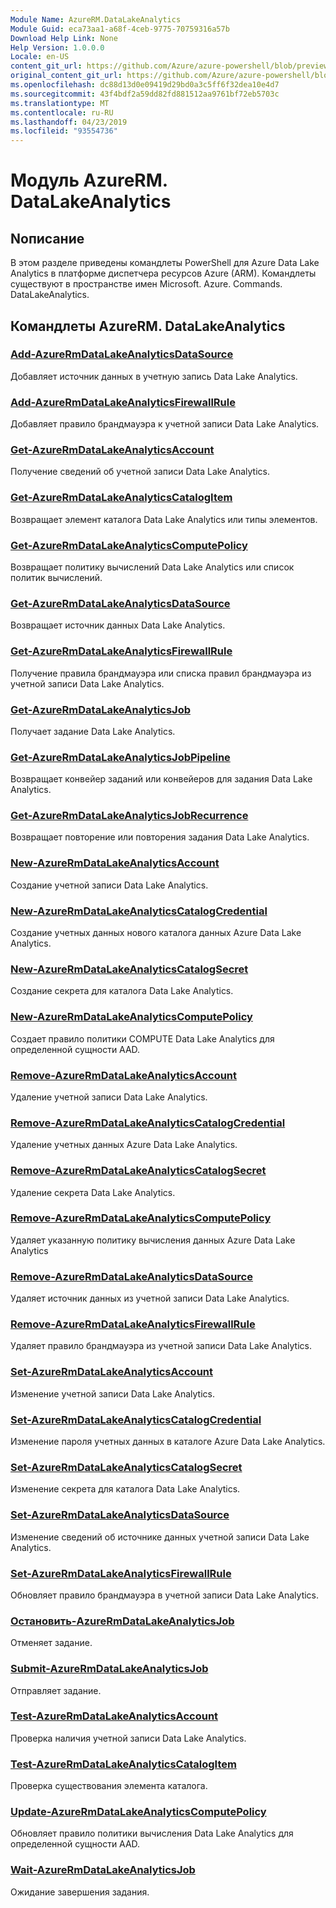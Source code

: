 ```yaml
---
Module Name: AzureRM.DataLakeAnalytics
Module Guid: eca73aa1-a68f-4ceb-9775-70759316a57b
Download Help Link: None
Help Version: 1.0.0.0
Locale: en-US
content_git_url: https://github.com/Azure/azure-powershell/blob/preview/src/ResourceManager/DataLakeAnalytics/Commands.DataLakeAnalytics/help/AzureRM.DataLakeAnalytics.md
original_content_git_url: https://github.com/Azure/azure-powershell/blob/preview/src/ResourceManager/DataLakeAnalytics/Commands.DataLakeAnalytics/help/AzureRM.DataLakeAnalytics.md
ms.openlocfilehash: dc88d13d0e09419d29bd0a3c5ff6f32dea10e4d7
ms.sourcegitcommit: 43f4bdf2a59dd82fd881512aa9761bf72eb5703c
ms.translationtype: MT
ms.contentlocale: ru-RU
ms.lasthandoff: 04/23/2019
ms.locfileid: "93554736"
---
```

# Модуль AzureRM. DataLakeAnalytics
## Nописание
В этом разделе приведены командлеты PowerShell для Azure Data Lake Analytics в платформе диспетчера ресурсов Azure (ARM). Командлеты существуют в пространстве имен Microsoft. Azure. Commands. DataLakeAnalytics.

## Командлеты AzureRM. DataLakeAnalytics
### [Add-AzureRmDataLakeAnalyticsDataSource](Add-AzureRmDataLakeAnalyticsDataSource.md)
Добавляет источник данных в учетную запись Data Lake Analytics.

### [Add-AzureRmDataLakeAnalyticsFirewallRule](Add-AzureRmDataLakeAnalyticsFirewallRule.md)
Добавляет правило брандмауэра к учетной записи Data Lake Analytics.

### [Get-AzureRmDataLakeAnalyticsAccount](Get-AzureRmDataLakeAnalyticsAccount.md)
Получение сведений об учетной записи Data Lake Analytics.

### [Get-AzureRmDataLakeAnalyticsCatalogItem](Get-AzureRmDataLakeAnalyticsCatalogItem.md)
Возвращает элемент каталога Data Lake Analytics или типы элементов.

### [Get-AzureRmDataLakeAnalyticsComputePolicy](Get-AzureRmDataLakeAnalyticsComputePolicy.md)
Возвращает политику вычислений Data Lake Analytics или список политик вычислений.

### [Get-AzureRmDataLakeAnalyticsDataSource](Get-AzureRmDataLakeAnalyticsDataSource.md)
Возвращает источник данных Data Lake Analytics.

### [Get-AzureRmDataLakeAnalyticsFirewallRule](Get-AzureRmDataLakeAnalyticsFirewallRule.md)
Получение правила брандмауэра или списка правил брандмауэра из учетной записи Data Lake Analytics.

### [Get-AzureRmDataLakeAnalyticsJob](Get-AzureRmDataLakeAnalyticsJob.md)
Получает задание Data Lake Analytics.

### [Get-AzureRmDataLakeAnalyticsJobPipeline](Get-AzureRmDataLakeAnalyticsJobPipeline.md)
Возвращает конвейер заданий или конвейеров для задания Data Lake Analytics.

### [Get-AzureRmDataLakeAnalyticsJobRecurrence](Get-AzureRmDataLakeAnalyticsJobRecurrence.md)
Возвращает повторение или повторения задания Data Lake Analytics.

### [New-AzureRmDataLakeAnalyticsAccount](New-AzureRmDataLakeAnalyticsAccount.md)
Создание учетной записи Data Lake Analytics.

### [New-AzureRmDataLakeAnalyticsCatalogCredential](New-AzureRmDataLakeAnalyticsCatalogCredential.md)
Создание учетных данных нового каталога данных Azure Data Lake Analytics.

### [New-AzureRmDataLakeAnalyticsCatalogSecret](New-AzureRmDataLakeAnalyticsCatalogSecret.md)
Создание секрета для каталога Data Lake Analytics.

### [New-AzureRmDataLakeAnalyticsComputePolicy](New-AzureRmDataLakeAnalyticsComputePolicy.md)
Создает правило политики COMPUTE Data Lake Analytics для определенной сущности AAD.

### [Remove-AzureRmDataLakeAnalyticsAccount](Remove-AzureRmDataLakeAnalyticsAccount.md)
Удаление учетной записи Data Lake Analytics.

### [Remove-AzureRmDataLakeAnalyticsCatalogCredential](Remove-AzureRmDataLakeAnalyticsCatalogCredential.md)
Удаление учетных данных Azure Data Lake Analytics.

### [Remove-AzureRmDataLakeAnalyticsCatalogSecret](Remove-AzureRmDataLakeAnalyticsCatalogSecret.md)
Удаление секрета Data Lake Analytics.

### [Remove-AzureRmDataLakeAnalyticsComputePolicy](Remove-AzureRmDataLakeAnalyticsComputePolicy.md)
Удаляет указанную политику вычисления данных Azure Data Lake Analytics

### [Remove-AzureRmDataLakeAnalyticsDataSource](Remove-AzureRmDataLakeAnalyticsDataSource.md)
Удаляет источник данных из учетной записи Data Lake Analytics.

### [Remove-AzureRmDataLakeAnalyticsFirewallRule](Remove-AzureRmDataLakeAnalyticsFirewallRule.md)
Удаляет правило брандмауэра из учетной записи Data Lake Analytics.

### [Set-AzureRmDataLakeAnalyticsAccount](Set-AzureRmDataLakeAnalyticsAccount.md)
Изменение учетной записи Data Lake Analytics.

### [Set-AzureRmDataLakeAnalyticsCatalogCredential](Set-AzureRmDataLakeAnalyticsCatalogCredential.md)
Изменение пароля учетных данных в каталоге Azure Data Lake Analytics.

### [Set-AzureRmDataLakeAnalyticsCatalogSecret](Set-AzureRmDataLakeAnalyticsCatalogSecret.md)
Изменение секрета для каталога Data Lake Analytics.

### [Set-AzureRmDataLakeAnalyticsDataSource](Set-AzureRmDataLakeAnalyticsDataSource.md)
Изменение сведений об источнике данных учетной записи Data Lake Analytics.

### [Set-AzureRmDataLakeAnalyticsFirewallRule](Set-AzureRmDataLakeAnalyticsFirewallRule.md)
Обновляет правило брандмауэра в учетной записи Data Lake Analytics.

### [Остановить-AzureRmDataLakeAnalyticsJob](Stop-AzureRmDataLakeAnalyticsJob.md)
Отменяет задание.

### [Submit-AzureRmDataLakeAnalyticsJob](Submit-AzureRmDataLakeAnalyticsJob.md)
Отправляет задание.

### [Test-AzureRmDataLakeAnalyticsAccount](Test-AzureRmDataLakeAnalyticsAccount.md)
Проверка наличия учетной записи Data Lake Analytics.

### [Test-AzureRmDataLakeAnalyticsCatalogItem](Test-AzureRmDataLakeAnalyticsCatalogItem.md)
Проверка существования элемента каталога.

### [Update-AzureRmDataLakeAnalyticsComputePolicy](Update-AzureRmDataLakeAnalyticsComputePolicy.md)
Обновляет правило политики вычисления Data Lake Analytics для определенной сущности AAD.

### [Wait-AzureRmDataLakeAnalyticsJob](Wait-AzureRmDataLakeAnalyticsJob.md)
Ожидание завершения задания.


